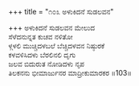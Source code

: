 +++
title = "೧೦೩ ಅಳುಕಿದನೆ ಸುಡಲವನ"

+++
ಅಳುಕಿದನೆ ಸುಡಲವನ ಮೇಲುದ   
ಸೆಳೆದನುನ್ನತ ಕುಚವ ನಳಿತೋ  
ಳ್ಗಳಲಿ ಮುಚ್ಚಿದಳಬಲೆ ಬೆಚ್ಚಿದಳವನ ನಿಷ್ಠುರಕೆ  
ಕಳವಳಿಸಿದಳು ಬೆರಲಿನಲಿ ದೃಗು  
ಜಲವ ಬಿದುರುತ ನೋಡಿದಳು ನೃಪ  
ತಿಲಕನನು ಭೀಮಾರ್ಜುನರ ಮಾದ್ರೀಕುಮಾರಕರ    ॥103॥
